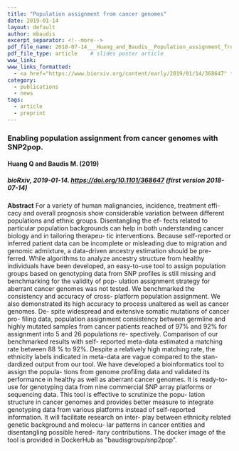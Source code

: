 ```yaml
---
title: "Population assignment from cancer genomes"
date: 2019-01-14
layout: default
author: mbaudis
excerpt_separator: <!--more-->
pdf_file_name: 2018-07-14___Huang_and_Baudis__Population_assignment_from_cancer_genome_data__biorXiv.pdf
pdf_file_type: article    # slides poster article
www_link:
www_links_formatted:
  - <a href="https://www.biorxiv.org/content/early/2019/01/14/368647" target="_blank">[bioRxiv]</a>
category:
  - publications
  - news
tags:
  - article
  - preprint
---
```


### Enabling population assignment from cancer genomes with SNP2pop.
#### Huang Q and Baudis M. (2019)
##### bioRxiv, 2019-01-14. https://doi.org/10.1101/368647 (first version 2018-07-14)

<!--more-->

**Abstract** For a variety of human malignancies, incidence, treatment effi- cacy and overall prognosis show considerable variation between different populations and ethnic groups. Disentangling the ef- fects related to particular population backgrounds can help in both understanding cancer biology and in tailoring therapeu- tic interventions. Because self-reported or inferred patient data can be incomplete or misleading due to migration and genomic admixture, a data-driven ancestry estimation should be pre- ferred. While algorithms to analyze ancestry structure from healthy individuals have been developed, an easy-to-use tool to assign population groups based on genotyping data from SNP profiles is still missing and benchmarking for the validity of pop- ulation assignment strategy for aberrant cancer genomes was not tested. We benchmarked the consistency and accuracy of cross- platform population assignment. We also demonstrated its high accuracy to process unaltered as well as cancer genomes. De- spite widespread and extensive somatic mutations of cancer pro- filing data, population assignment consistency between germline and highly mutated samples from cancer patients reached of 97% and 92% for assignment into 5 and 26 populations re- spectively. Comparison of our benchmarked results with self- reported meta-data estimated a matching rate between 88 % to 92%. Despite a relatively high matching rate, the ethnicity labels indicated in meta-data are vague compared to the stan- dardized output from our tool. We have developed a bioinformatics tool to assign the popula- tions from genome profiling data and validated its performance in healthy as well as aberrant cancer genomes. It is ready-to-use for genotyping data from nine commercial SNP array platforms or sequencing data. This tool is effective to scrutinize the popu- lation structure in cancer genomes and provides better measure to integrate genotyping data from various platforms instead of self-reported information. It will facilitate research on inter- play between ethnicity related genetic background and molecu- lar patterns in cancer entities and disentangling possible hered- itary contributions. The docker image of the tool is provided in DockerHub as "baudisgroup/snp2pop".
